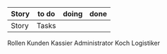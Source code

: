 | Story | to do | doing | done |
| ----- | ----- | ----- | ---- |
| Story | Tasks |       |      |

Rollen
	Kunden
	Kassier
	Administrator
	Koch
	Logistiker
	

